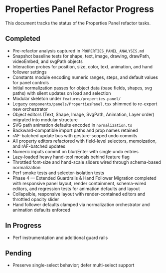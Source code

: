 # Properties Panel Refactor Progress

This document tracks the status of the Properties Panel refactor tasks.

## Completed
- Pre-refactor analysis captured in `PROPERTIES_PANEL_ANALYSIS.md`
- Snapshot baseline tests for shape, text, image, drawing, drawPath, videoEmbed, and svgPath objects
- Interaction probes for position, size, color, text, animation, and hand follower settings
- Constants module encoding numeric ranges, steps, and default values for panel controls
- Initial normalization passes for object data (base fields, shapes, svg paths) with silent updates on load and selection
- Modular skeleton under `features/properties-panel/`
- Legacy `components/panels/PropertiesPanel.tsx` shimmed to re-export new orchestrator
- Object editors (Text, Shape, Image, SvgPath, Animation, Layer order) migrated into modular structure
- SVG path animation defaults encoded in `normalization.ts`
- Backward-compatible import paths and prop names retained
- rAF-batched update bus with gesture-scoped undo commits
- All property editors refactored with field-level selectors, memoization, and rAF-batched updates
- Numeric inputs commit on blur/Enter with single undo entries
- Lazy-loaded heavy hand-tool modals behind feature flag
- Throttled font-size and hand-scale sliders wired through schema-based normalization
- Perf smoke tests and selector-isolation tests
- Phase 4 — Extended Guardrails & Hand Follower Migration completed with responsive panel layout, render containment, schema-wired editors, and regression tests for animation defaults and layout
- Collapsible, responsive layout with render-contained editors and throttled opacity slider
- Hand follower defaults clamped via normalization orchestrator and animation defaults enforced

## In Progress
- Perf instrumentation and additional guard rails

## Pending
- Preserve single-select behavior; defer multi-select support

